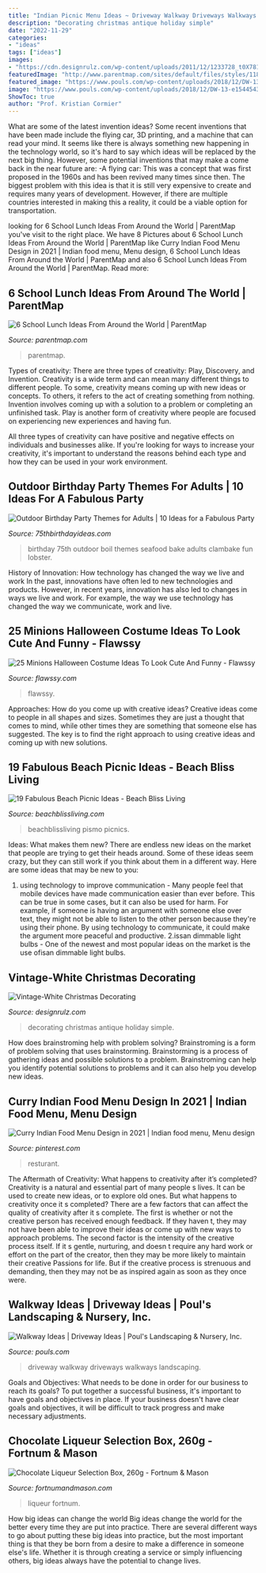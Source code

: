 ```yaml
---
title: "Indian Picnic Menu Ideas ~ Driveway Walkway Driveways Walkways Landscaping"
description: "Decorating christmas antique holiday simple"
date: "2022-11-29"
categories:
- "ideas"
tags: ["ideas"]
images:
- "https://cdn.designrulz.com/wp-content/uploads/2011/12/1233728_t0X781u8_c.jpg"
featuredImage: "http://www.parentmap.com/sites/default/files/styles/1180x660_scaled_cropped/public/2017-08/bonappetite_pager_5_0.jpg?itok=OCV9Tm26"
featured_image: "https://www.pouls.com/wp-content/uploads/2018/12/DW-13-e1544543843832.jpg"
image: "https://www.pouls.com/wp-content/uploads/2018/12/DW-13-e1544543843832.jpg"
ShowToc: true
author: "Prof. Kristian Cormier"
---
```



What are some of the latest invention ideas?
Some recent inventions that have been made include the flying car, 3D printing, and a machine that can read your mind. It seems like there is always something new happening in the technology world, so it's hard to say which ideas will be replaced by the next big thing. However, some potential inventions that may make a come back in the near future are: 
-A flying car: This was a concept that was first proposed in the 1960s and has been revived many times since then. The biggest problem with this idea is that it is still very expensive to create and requires many years of development. However, if there are multiple countries interested in making this a reality, it could be a viable option for transportation.

	

		
looking for 6 School Lunch Ideas From Around the World | ParentMap you've visit to the right place. We have 8 Pictures about 6 School Lunch Ideas From Around the World | ParentMap like Curry Indian Food Menu Design in 2021 | Indian food menu, Menu design, 6 School Lunch Ideas From Around the World | ParentMap and also 6 School Lunch Ideas From Around the World | ParentMap. Read more:
		
    
## 6 School Lunch Ideas From Around The World | ParentMap

<img loading=lazy src="http://www.parentmap.com/sites/default/files/styles/1180x660_scaled_cropped/public/2017-08/bonappetite_pager_5_0.jpg?itok=OCV9Tm26" onerror="this.onerror=null;this.src='https://tse4.mm.bing.net/th?id=OIP.dwQLpxIFZez4o1WZ-OWB0QHaEJ&amp;pid=15.1';" alt="6 School Lunch Ideas From Around the World | ParentMap">

_Source: parentmap.com_

>parentmap. 

	

Types of creativity: There are three types of creativity: Play, Discovery, and Invention.
Creativity is a wide term and can mean many different things to different people. To some, creativity means coming up with new ideas or concepts. To others, it refers to the act of creating something from nothing.
Invention involves coming up with a solution to a problem or completing an unfinished task. Play is another form of creativity where people are focused on experiencing new experiences and having fun.

All three types of creativity can have positive and negative effects on individuals and businesses alike. If you're looking for ways to increase your creativity, it's important to understand the reasons behind each type and how they can be used in your work environment.

    
## Outdoor Birthday Party Themes For Adults | 10 Ideas For A Fabulous Party

<img loading=lazy src="https://www.75thbirthdayideas.com/wp-content/uploads/2013/08/75th-Birthday-Party-Clam-Bake.jpg" onerror="this.onerror=null;this.src='https://tse3.mm.bing.net/th?id=OIP.glv-vxFb5sDgplGoQfdMVwHaE6&amp;pid=15.1';" alt="Outdoor Birthday Party Themes for Adults | 10 Ideas for a Fabulous Party">

_Source: 75thbirthdayideas.com_

>birthday 75th outdoor boil themes seafood bake adults clambake fun lobster. 

	

History of Innovation: How technology has changed the way we live and work
In the past, innovations have often led to new technologies and products. However, in recent years, innovation has also led to changes in ways we live and work. For example, the way we use technology has changed the way we communicate, work and live.

    
## 25 Minions Halloween Costume Ideas To Look Cute And Funny - Flawssy

<img loading=lazy src="http://flawssy.com/wp-content/uploads/2016/06/Pinterest-Minion-Halloween-Costume.jpg" onerror="this.onerror=null;this.src='https://tse4.mm.bing.net/th?id=OIP.koPcHEsbOLJfAvjru2k7rgHaJ6&amp;pid=15.1';" alt="25 Minions Halloween Costume Ideas To Look Cute And Funny - Flawssy">

_Source: flawssy.com_

>flawssy. 

	

Approaches: How do you come up with creative ideas?
Creative ideas come to people in all shapes and sizes. Sometimes they are just a thought that comes to mind, while other times they are something that someone else has suggested. The key is to find the right approach to using creative ideas and coming up with new solutions.

    
## 19 Fabulous Beach Picnic Ideas - Beach Bliss Living

<img loading=lazy src="https://beachblissliving.com/wp-content/uploads/2014/05/evening-beach-picnic.jpg" onerror="this.onerror=null;this.src='https://tse3.mm.bing.net/th?id=OIP.OORdfRfNCFdvIxi6I-NbNAHaGh&amp;pid=15.1';" alt="19 Fabulous Beach Picnic Ideas - Beach Bliss Living">

_Source: beachblissliving.com_

>beachblissliving pismo picnics. 

	

Ideas: What makes them new?
There are endless new ideas on the market that people are trying to get their heads around. Some of these ideas seem crazy, but they can still work if you think about them in a different way. Here are some ideas that may be new to you: 
1. using technology to improve communication - Many people feel that mobile devices have made communication easier than ever before. This can be true in some cases, but it can also be used for harm. For example, if someone is having an argument with someone else over text, they might not be able to listen to the other person because they're using their phone. By using technology to communicate, it could make the argument more peaceful and productive. 
2.issan dimmable light bulbs - One of the newest and most popular ideas on the market is the use ofisan dimmable light bulbs.

    
## Vintage-White Christmas Decorating

<img loading=lazy src="https://cdn.designrulz.com/wp-content/uploads/2011/12/1233728_t0X781u8_c.jpg" onerror="this.onerror=null;this.src='https://tse3.mm.bing.net/th?id=OIP.8bQKVB4zUYFVfA1ZhtPQ8gHaKj&amp;pid=15.1';" alt="Vintage-White Christmas Decorating">

_Source: designrulz.com_

>decorating christmas antique holiday simple. 

	

How does brainstroming help with problem solving?
Brainstroming is a form of problem solving that uses brainstorming. Brainstorming is a process of gathering ideas and possible solutions to a problem. Brainstroming can help you identify potential solutions to problems and it can also help you develop new ideas.

    
## Curry Indian Food Menu Design In 2021 | Indian Food Menu, Menu Design

<img loading=lazy src="https://i.pinimg.com/736x/89/87/cd/8987cdc9036d0bc24790d4e4afd531a7.jpg" onerror="this.onerror=null;this.src='https://tse1.mm.bing.net/th?id=OIP.mjXFKf6GsBeAZV-q4W5yTAHaMl&amp;pid=15.1';" alt="Curry Indian Food Menu Design in 2021 | Indian food menu, Menu design">

_Source: pinterest.com_

>resturant. 

	

The Aftermath of Creativity: What happens to creativity after it’s completed?
Creativity is a natural and essential part of many people s lives. It can be used to create new ideas, or to explore old ones. But what happens to creativity once it s completed?
There are a few factors that can affect the quality of creativity after it s complete. The first is whether or not the creative person has received enough feedback. If they haven t, they may not have been able to improve their ideas or come up with new ways to approach problems. The second factor is the intensity of the creative process itself. If it s gentle, nurturing, and doesn t require any hard work or effort on the part of the creator, then they may be more likely to maintain their creative Passions for life. But if the creative process is strenuous and demanding, then they may not be as inspired again as soon as they once were.

    
## Walkway Ideas | Driveway Ideas | Poul&#039;s Landscaping &amp; Nursery, Inc.

<img loading=lazy src="https://www.pouls.com/wp-content/uploads/2018/12/DW-13-e1544543843832.jpg" onerror="this.onerror=null;this.src='https://tse4.mm.bing.net/th?id=OIP.CCH5kmRfCGfLLCRtAVPywAHaJ4&amp;pid=15.1';" alt="Walkway Ideas | Driveway Ideas | Poul&#039;s Landscaping &amp; Nursery, Inc.">

_Source: pouls.com_

>driveway walkway driveways walkways landscaping. 

	

Goals and Objectives: What needs to be done in order for our business to reach its goals?
To put together a successful business, it's important to have goals and objectives in place. If your business doesn't have clear goals and objectives, it will be difficult to track progress and make necessary adjustments.

    
## Chocolate Liqueur Selection Box, 260g - Fortnum &amp; Mason

<img loading=lazy src="https://www.fortnumandmason.com/img/1000/1000/resize/2/0/2006829_b.jpg" onerror="this.onerror=null;this.src='https://tse3.mm.bing.net/th?id=OIP.3CAFI1eZe4Rli7r7wY8jfgHaHa&amp;pid=15.1';" alt="Chocolate Liqueur Selection Box, 260g - Fortnum &amp; Mason">

_Source: fortnumandmason.com_

>liqueur fortnum. 

	

How big ideas can change the world
Big ideas change the world for the better every time they are put into practice. There are several different ways to go about putting these big ideas into practice, but the most important thing is that they be born from a desire to make a difference in someone else's life. Whether it is through creating a service or simply influencing others, big ideas always have the potential to change lives.

